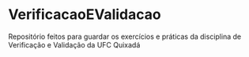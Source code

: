 # VerificacaoEValidacao
Repositório feitos para guardar os exercícios e práticas da disciplina de Verificação e Validação da UFC Quixadá
